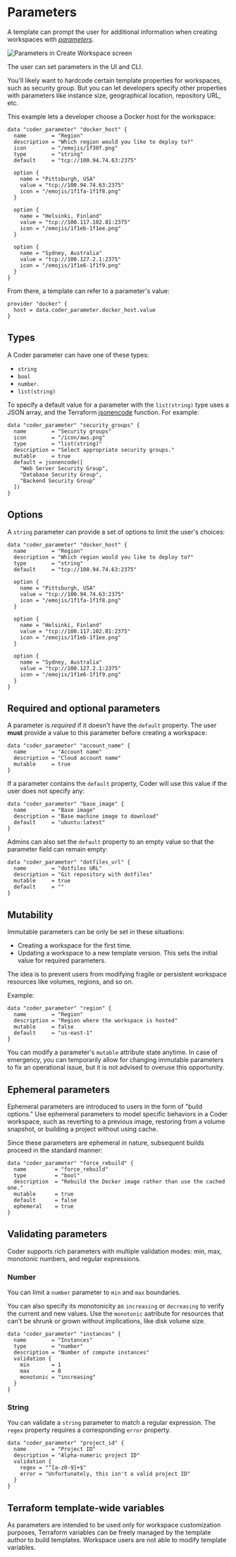 # Parameters

A template can prompt the user for additional information when
creating workspaces with
[_parameters_](https://registry.terraform.io/providers/coder/coder/latest/docs/data-sources/parameter).

![Parameters in Create Workspace screen](../images/parameters.png)

The user can set parameters in the UI and CLI.

You'll likely want to hardcode certain template properties for
workspaces, such as security group. But you can let developers specify
other properties with parameters like instance size, geographical
location, repository URL, etc.

This example lets a developer choose a Docker host for the
workspace:

```hcl
data "coder_parameter" "docker_host" {
  name        = "Region"
  description = "Which region would you like to deploy to?"
  icon        = "/emojis/1f30f.png"
  type        = "string"
  default     = "tcp://100.94.74.63:2375"

  option {
    name = "Pittsburgh, USA"
    value = "tcp://100.94.74.63:2375"
    icon = "/emojis/1f1fa-1f1f8.png"
  }

  option {
    name = "Helsinki, Finland"
    value = "tcp://100.117.102.81:2375"
    icon = "/emojis/1f1eb-1f1ee.png"
  }

  option {
    name = "Sydney, Australia"
    value = "tcp://100.127.2.1:2375"
    icon = "/emojis/1f1e6-1f1f9.png"
  }
}
```

From there, a template can refer to a parameter's value:

```hcl
provider "docker" {
  host = data.coder_parameter.docker_host.value
}
```

## Types

A Coder parameter can have one of these types:

- `string`
- `bool`
- `number`.
- `list(string)`

To specify a default value for a parameter with the `list(string)`
type uses a JSON array, and the Terraform
[jsonencode](https://developer.hashicorp.com/terraform/language/functions/jsonencode)
function. For example:

```hcl
data "coder_parameter" "security_groups" {
  name        = "Security groups"
  icon        = "/icon/aws.png"
  type        = "list(string)"
  description = "Select appropriate security groups."
  mutable     = true
  default = jsonencode([
    "Web Server Security Group",
    "Database Security Group",
    "Backend Security Group"
  ])
}
```

## Options

A `string` parameter can provide a set of options to limit the user's
choices:

```hcl
data "coder_parameter" "docker_host" {
  name        = "Region"
  description = "Which region would you like to deploy to?"
  type        = "string"
  default     = "tcp://100.94.74.63:2375"

  option {
    name = "Pittsburgh, USA"
    value = "tcp://100.94.74.63:2375"
    icon = "/emojis/1f1fa-1f1f8.png"
  }

  option {
    name = "Helsinki, Finland"
    value = "tcp://100.117.102.81:2375"
    icon = "/emojis/1f1eb-1f1ee.png"
  }

  option {
    name = "Sydney, Australia"
    value = "tcp://100.127.2.1:2375"
    icon = "/emojis/1f1e6-1f1f9.png"
  }
}
```

## Required and optional parameters

A parameter is _required_ if it doesn't have the `default` property.
The user **must** provide a value to this parameter before creating a
workspace:

```hcl
data "coder_parameter" "account_name" {
  name        = "Account name"
  description = "Cloud account name"
  mutable     = true
}
```

If a parameter contains the `default` property, Coder will use this
value if the user does not specify any:

```hcl
data "coder_parameter" "base_image" {
  name        = "Base image"
  description = "Base machine image to download"
  default     = "ubuntu:latest"
}
```

Admins can also set the `default` property to an empty value so that
the parameter field can remain empty:

```hcl
data "coder_parameter" "dotfiles_url" {
  name        = "dotfiles URL"
  description = "Git repository with dotfiles"
  mutable     = true
  default     = ""
}
```

## Mutability

Immutable parameters can be only be set in these situations:

- Creating a workspace for the first time.
- Updating a workspace to a new template version. This sets the
  initial value for required parameters.

The idea is to prevent users from modifying fragile or
persistent workspace resources like volumes, regions, and so on.

Example:

```hcl
data "coder_parameter" "region" {
  name        = "Region"
  description = "Region where the workspace is hosted"
  mutable     = false
  default     = "us-east-1"
}
```

You can modify a parameter's `mutable` attribute state anytime. In
case of emergency, you can temporarily allow for changing immutable
parameters to fix an operational issue, but it is not advised to
overuse this opportunity.

## Ephemeral parameters

Ephemeral parameters are introduced to users in the form of "build
options." Use ephemeral parameters to model specific behaviors in a
Coder workspace, such as reverting to a previous image, restoring from
a volume snapshot, or building a project without using cache.

Since these parameters are ephemeral in nature, subsequent builds
proceed in the standard manner:

```hcl
data "coder_parameter" "force_rebuild" {
  name         = "force_rebuild"
  type         = "bool"
  description  = "Rebuild the Docker image rather than use the cached one."
  mutable      = true
  default      = false
  ephemeral    = true
}
```

## Validating parameters

Coder supports rich parameters with multiple validation modes: min,
max, monotonic numbers, and regular expressions.

### Number

You can limit a `number` parameter to `min` and `max` boundaries.

You can also specify its monotonicity as `increasing` or `decreasing`
to verify the current and new values. Use the `monotonic` aatribute
for resources that can't be shrunk or grown without implications, like
disk volume size.

```hcl
data "coder_parameter" "instances" {
  name        = "Instances"
  type        = "number"
  description = "Number of compute instances"
  validation {
    min       = 1
    max       = 8
    monotonic = "increasing"
  }
}
```

### String

You can validate a `string` parameter to match a regular expression.
The `regex` property requires a corresponding `error` property.

```hcl
data "coder_parameter" "project_id" {
  name        = "Project ID"
  description = "Alpha-numeric project ID"
  validation {
    regex = "^[a-z0-9]+$"
    error = "Unfortunately, this isn't a valid project ID"
  }
}
```

## Terraform template-wide variables

As parameters are intended to be used only for workspace customization
purposes, Terraform variables can be freely managed by the template
author to build templates. Workspace users are not able to modify
template variables.
